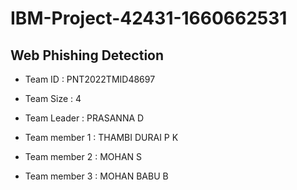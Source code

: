 # IBM-Project-42431-1660662531
## Web Phishing Detection

* Team ID : PNT2022TMID48697

* Team Size : 4

* Team Leader : PRASANNA D

* Team member 1 : THAMBI DURAI P K

* Team member 2 : MOHAN S

* Team member 3 : MOHAN BABU B

